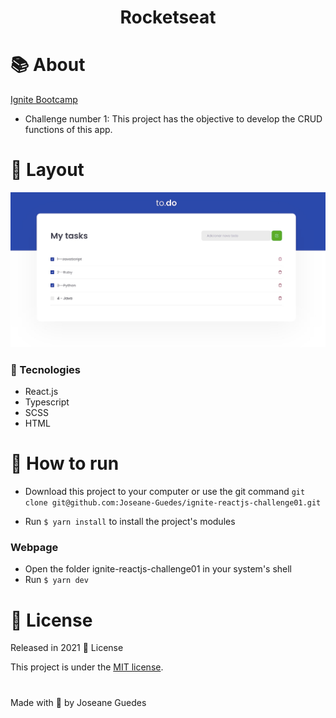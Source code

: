 <h1 align="center"> Rocketseat </h1> 




# :books: About
[Ignite Bootcamp](https://rocketseat.com.br/ignite)
- Challenge number 1: This project has the objective to develop the CRUD functions of this app.

# :art: Layout

<div align="center">
  <p align="center">
    <img src="./.github/todo.png" width="700px" alt="Home page">
  </p>
</div>

### :hammer: Tecnologies

- React.js
- Typescript
- SCSS
- HTML

# 🔧 How to run

- Download this project to your computer or use the git command `git clone git@github.com:Joseane-Guedes/ignite-reactjs-challenge01.git`

- Run `$ yarn install` to install the project's modules

### Webpage

- Open the folder ignite-reactjs-challenge01 in your system's shell
- Run `$ yarn dev`

# :closed_book: License

Released in 2021 :closed_book: License

This project is under the [MIT license](./LICENSE).


#

<!-- <p align="center">
   <b> &#60;/&#62; by <a href="https://www.linkedin.com/in/joseane-guedes/">Joseane Guedes</a></b>
</p> -->

Made with :purple_heart: by Joseane Guedes 
